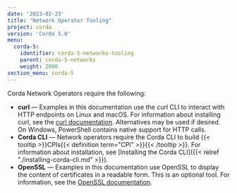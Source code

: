 ```yaml
---
date: '2023-02-23'
title: "Network Operator Tooling"
project: corda
version: 'Corda 5.0'
menu:
  corda-5:
    identifier: corda-5-networks-tooling
    parent: corda-5-networks
    weight: 2000
section_menu: corda-5
---
```

Corda Network Operators require the following:

* **curl** — Examples in this documentation use the curl CLI to interact with HTTP endpoints on Linux and macOS. For information about installing curl, see the [curl documentation](https://curl.se/). Alternatives may be used if desired. On Windows, PowerShell contains native support for HTTP calls.
* **Corda CLI** — Network operators require the Corda CLI to build {{< tooltip >}}CPIs{{< definition term="CPI" >}}{{< /tooltip >}}.
For information about installation, see [Installing the Corda CLI]({{< relref "./installing-corda-cli.md" >}}).
* **OpenSSL** — Examples in this documentation use OpenSSL to display the content of certificates in a readable form. This is an optional tool. For information, see the [OpenSSL documentation](https://www.openssl.org/docs/). 